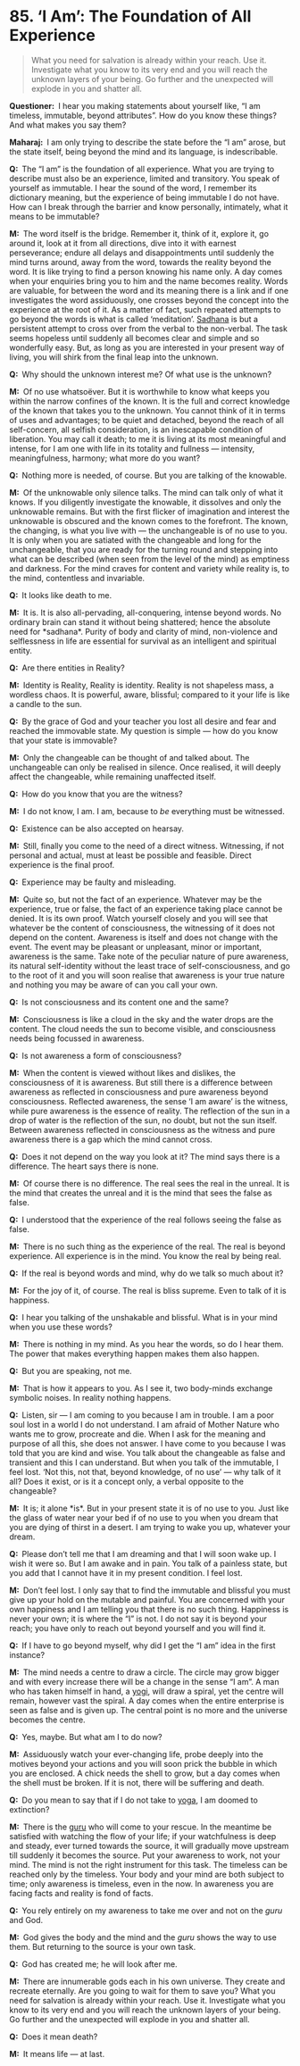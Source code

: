 # 85. ‘I Am’: The Foundation of All Experience

>What you need for salvation is already within your reach. 
Use it. 
Investigate what you know to its very end and you will reach the unknown layers of your being. 
Go further and the unexpected will explode in you and shatter all.</p>

<p><b>Questioner:</b> I hear you making statements about yourself like, “I am timeless, immutable, beyond
attributes”. 
How do you know these things? 
And what makes you say them?</p>

<p><b>Maharaj:</b> I am only trying to describe the state before the “I am” arose, but the state itself, being
beyond the mind and its language, is indescribable.</p>

<p><b>Q:</b> The “I am” is the foundation of all experience. 
What you are trying to describe must also be an experience, limited and transitory. 
You speak of yourself as immutable. 
I hear the sound of the word, I remember its dictionary meaning, but the experience of being immutable I do not have. 
How can I break through the barrier and know personally, intimately, what it means to be immutable?</p>

<p><b>M:</b> The word itself is the bridge. 
Remember it, think of it, explore it, go around it, look at it from all directions, dive into it with earnest perseverance; endure all delays and disappointments until suddenly the mind turns around, away from the word, towards the reality beyond the word. 
It is like trying to find a person knowing his name only. 
A day comes when your enquiries bring you to him and the name becomes reality. 
Words are valuable, for between the word and its meaning there is a link and if one investigates the word assiduously, one crosses beyond the concept into the experience at the root of it. 
As a matter of fact, such repeated attempts to go beyond the words is what is called ‘meditation’. 
<a href="The practice which produces success, <em>siddhi</em>.">Sadhana</a> is but a persistent attempt to cross over from the verbal to the non-verbal. 
The task seems hopeless until suddenly all becomes clear and simple and so wonderfully easy. 
But, as long as you are interested in your present way of living, you will shirk from the final leap into the unknown.</p>

<p><b>Q:</b> Why should the unknown interest me? 
Of what use is the unknown?</p>

<p><b>M:</b> Of no use whatsoëver. 
But it is worthwhile to know what keeps you within the narrow confines of the known. 
It is the full and correct knowledge of the known that takes you to the unknown. 
You cannot think of it in terms of uses and advantages; to be quiet and detached, beyond the reach of all self-concern, all selfish consideration, is an inescapable condition of liberation. 
You may call it death; to me it is living at its most meaningful and intense, for I am one with life in its totality and fullness — intensity, meaningfulness, harmony; what more do you want?</p>

<p><b>Q:</b> Nothing more is needed, of course. 
But you are talking of the knowable.</p>

<p><b>M:</b> Of the unknowable only silence talks. 
The mind can talk only of what it knows. 
If you diligently investigate the knowable, it dissolves and only the unknowable remains. 
But with the first flicker of imagination and interest the unknowable is obscured and the known comes to the forefront. The known, the changing, is what you live with — the unchangeable is of no use to you. 
It is only when you are satiated with the changeable and long for the unchangeable, that you are ready for the turning round and stepping into what can be described (when seen from the level of the mind) as emptiness and darkness. 
For the mind craves for content and variety while reality is, to the mind, contentless and invariable.</p>

<p><b>Q:</b> It looks like death to me.</p>

<p><b>M:</b> It is. 
It is also all-pervading, all-conquering, intense beyond words. 
No ordinary brain can stand it without being shattered; hence the absolute need for *sadhana*. 
Purity of body and clarity of mind, non-violence and selflessness in life are essential for survival as an intelligent and spiritual entity.</p>

<p><b>Q:</b> Are there entities in Reality?</p>

<p><b>M:</b> Identity is Reality, Reality is identity. 
Reality is not shapeless mass, a wordless chaos. 
It is powerful, aware, blissful; compared to it your life is like a candle to the sun.</p>

<p><b>Q:</b> By the grace of God and your teacher you lost all desire and fear and reached the immovable state. 
My question is simple — how do you know that your state is immovable?</p>

<p><b>M:</b> Only the changeable can be thought of and talked about. 
The unchangeable can only be realised in silence. 
Once realised, it will deeply affect the changeable, while remaining unaffected itself.</p>

<p><b>Q:</b> How do you know that you are the witness?</p>

<p><b>M:</b> I do not know, I am. 
I am, because to <em>be</em> everything must be witnessed.</p>

<p><b>Q:</b> Existence can be also accepted on hearsay.</p>

<p><b>M:</b> Still, finally you come to the need of a direct witness. 
Witnessing, if not personal and actual, must at least be possible and feasible. 
Direct experience is the final proof.</p>

<p><b>Q:</b> Experience may be faulty and misleading.</p>

<p><b>M:</b> Quite so, but not the fact of an experience. 
Whatever may be the experience, true or false, the fact of an experience taking place cannot be denied. 
It is its own proof. 
Watch yourself closely and you will see that whatever be the content of consciousness, the witnessing of it does not depend on the content. 
Awareness is itself and does not change with the event. 
The event may be pleasant or unpleasant, minor or important, awareness is the same. 
Take note of the peculiar nature of pure awareness, its natural self-identity without the least trace of self-consciousness, and go to the root of it and you will soon realise that awareness is your true nature and nothing you may be aware of can you call your own.</p>

<p><b>Q:</b> Is not consciousness and its content one and the same?</p>

<p><b>M:</b> Consciousness is like a cloud in the sky and the water drops are the content. 
The cloud needs the sun to become visible, and consciousness needs being focussed in awareness.</p>

<p><b>Q:</b> Is not awareness a form of consciousness?</p>

<p><b>M:</b> When the content is viewed without likes and dislikes, the consciousness of it is awareness. 
But still there is a difference between awareness as reflected in consciousness and pure awareness beyond consciousness. 
Reflected awareness, the sense ‘I am aware’ is the witness, while pure awareness is the essence of reality. 
The reflection of the sun in a drop of water is the reflection of the sun, no doubt, but not the sun itself. 
Between awareness reflected in consciousness as the witness and pure awareness there is a gap which the mind cannot cross.</p>

<p><b>Q:</b> Does it not depend on the way you look at it? 
The mind says there is a difference. 
The heart says there is none.</p>

<p><b>M:</b> Of course there is no difference. 
The real sees the real in the unreal. 
It is the mind that creates the unreal and it is the mind that sees the false as false.</p>

<p><b>Q:</b> I understood that the experience of the real follows seeing the false as false.</p>

<p><b>M:</b> There is no such thing as the experience of the real. 
The real is beyond experience. 
All experience is in the mind. 
You know the real by being real.</p>

<p><b>Q:</b> If the real is beyond words and mind, why do we talk so much about it?</p>

<p><b>M:</b> For the joy of it, of course. 
The real is bliss supreme. 
Even to talk of it is happiness.</p>

<p><b>Q:</b> I hear you talking of the unshakable and blissful. 
What is in your mind when you use these words?</p>

<p><b>M:</b> There is nothing in my mind. 
As you hear the words, so do I hear them. 
The power that makes everything happen makes them also happen.</p>

<p><b>Q:</b> But you are speaking, not me.</p>

<p><b>M:</b> That is how it appears to you. 
As I see it, two body-minds exchange symbolic noises. In reality nothing happens.</p>

<p><b>Q:</b> Listen, sir — I am coming to you because I am in trouble. 
I am a poor soul lost in a world I do not understand. 
I am afraid of Mother Nature who wants me to grow, procreate and die. 
When I ask for the meaning and purpose of all this, she does not answer. 
I have come to you because I was told that you are kind and wise. 
You talk about the changeable as false and transient and this I can understand. 
But when you talk of the immutable, I feel lost. 
‘Not this, not that, beyond knowledge, of no use’ — why talk of it all? 
Does it exist, or is it a concept only, a verbal opposite to the changeable?</p>

<p><b>M:</b> It is; it alone *is*. 
But in your present state it is of no use to you. 
Just like the glass of water near your bed if of no use to you when you dream that you are dying of thirst in a desert. 
I am trying to wake you up, whatever your dream.</p>

<p><b>Q:</b> Please don’t tell me that I am dreaming and that I will soon wake up. 
I wish it were so. 
But I am awake and in pain. 
You talk of a painless state, but you add that I cannot have it in my present condition. 
I feel lost.</p>

<p><b>M:</b> Don’t feel lost. 
I only say that to find the immutable and blissful you must give up your hold on the mutable and painful. 
You are concerned with your own happiness and I am telling you that there is no such thing. 
Happiness is never your own; it is where the “I” is not. 
I do not say it is beyond your reach; you have only to reach out beyond yourself and you will find it.</p>

<p><b>Q:</b> If I have to go beyond myself, why did I get the “I am” idea in the first instance?</p>

<p><b>M:</b> The mind needs a centre to draw a circle. 
The circle may grow bigger and with every increase there will be a change in the sense “I am”. 
A man who has taken himself in hand, a <a href="One who practices <em>yoga</em>.">yogi</a>, will draw a spiral, yet the centre will remain, however vast the spiral. 
A day comes when the entire enterprise is seen as false and is given up. 
The central point is no more and the universe becomes the centre.</p>

<p><b>Q:</b> Yes, maybe. But what am I to do now?</p>

<p><b>M:</b> Assiduously watch your ever-changing life, probe deeply into the motives beyond your actions and you will soon prick the bubble in which you are enclosed. 
A chick needs the shell to grow, but a day comes when the shell must be broken. 
If it is not, there will be suffering and death.</p>

<p><b>Q:</b> Do you mean to say that if I do not take to <a href="One of the six systems of the Hindu philosophy (from <em>yoj</em>, to yoke or join). <em>Yoga</em> teaches the means by which the individual spirit (<em>jivatma</em>) can be joined or united with the universal spirit (<em>Paramatma</em>).">yoga</a>, I am doomed to extinction?</p>

<p><b>M:</b> There is the <a href="Spiritual teacher, preceptor.">guru</a> who will come to your rescue. 
In the meantime be satisfied with watching the flow of your life; if your watchfulness is deep and steady, ever turned towards the source, it will gradually move upstream till suddenly it becomes the source. 
Put your awareness to work, not your mind. 
The mind is not the right instrument for this task. 
The timeless can be reached only by the timeless. 
Your body and your mind are both subject to time; only awareness is timeless, even in the now. 
In awareness you are facing facts and reality is fond of facts.</p>

<p><b>Q:</b> You rely entirely on my awareness to take me over and not on the <i>guru</i> and God.</p>

<p><b>M:</b> God gives the body and the mind and the <i>guru</i> shows the way to use them. 
But returning to the source is your own task.</p>

<p><b>Q:</b> God has created me; he will look after me.</p>

<p><b>M:</b> There are innumerable gods each in his own universe. 
They create and recreate eternally. 
Are you going to wait for them to save you? 
What you need for salvation is already within your reach. 
Use it. 
Investigate what you know to its very end and you will reach the unknown layers of your being. 
Go further and the unexpected will explode in you and shatter all.</p>

<p><b>Q:</b> Does it mean death?</p>

<p><b>M:</b> It means life — at last.


<script>
export default {
  props: ["slot-key"],
  mounted () {
    tippy("[href]", {allowHTML: true});
  }
}
</script>
